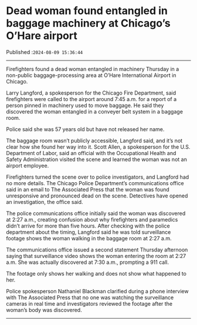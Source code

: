 # Dead woman found entangled in baggage machinery at Chicago’s O’Hare airport

Published :`2024-08-09 15:36:44`

---

Firefighters found a dead woman entangled in machinery Thursday in a non-public baggage-processing area at O’Hare International Airport in Chicago.

Larry Langford, a spokesperson for the Chicago Fire Department, said firefighters were called to the airport around 7:45 a.m. for a report of a person pinned in machinery used to move baggage. He said they discovered the woman entangled in a conveyer belt system in a baggage room.

Police said she was 57 years old but have not released her name.

The baggage room wasn’t publicly accessible, Langford said, and it’s not clear how she found her way into it. Scott Allen, a spokesperson for the U.S. Department of Labor, said an official with the Occupational Health and Safety Administration visited the scene and learned the woman was not an airport employee.

Firefighters turned the scene over to police investigators, and Langford had no more details. The Chicago Police Department’s communications office said in an email to The Associated Press that the woman was found unresponsive and pronounced dead on the scene. Detectives have opened an investigation, the office said.

The police communications office initially said the woman was discovered at 2:27 a.m., creating confusion about why firefighters and paramedics didn’t arrive for more than five hours. After checking with the police department about the timing, Langford said he was told surveillance footage shows the woman walking in the baggage room at 2:27 a.m.

The communications office issued a second statement Thursday afternoon saying that surveillance video shows the woman entering the room at 2:27 a.m. She was actually discovered at 7:30 a.m., prompting a 911 call.

The footage only shows her walking and does not show what happened to her.

Police spokesperson Nathaniel Blackman clarified during a phone interview with The Associated Press that no one was watching the surveillance cameras in real time and investigators reviewed the footage after the woman’s body was discovered.

---

